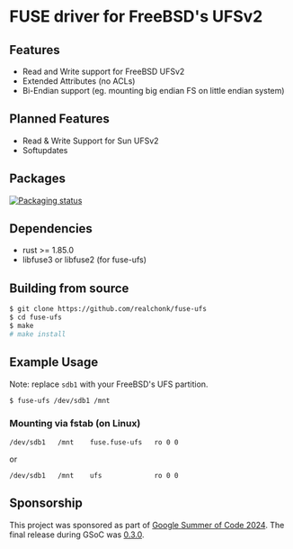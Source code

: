 # FUSE driver for FreeBSD's UFSv2

## Features
- Read and Write support for FreeBSD UFSv2
- Extended Attributes (no ACLs)
- Bi-Endian support (eg. mounting big endian FS on little endian system)

## Planned Features
- Read & Write Support for Sun UFSv2
- Softupdates

## Packages
[![Packaging status](https://repology.org/badge/vertical-allrepos/fusefs:ufs.svg)](https://repology.org/project/fusefs:ufs/versions)

## Dependencies
- rust >= 1.85.0
- libfuse3 or libfuse2 (for fuse-ufs)

## Building from source
```sh
$ git clone https://github.com/realchonk/fuse-ufs
$ cd fuse-ufs
$ make
# make install
```

## Example Usage
Note: replace `sdb1` with your FreeBSD's UFS partition.

```sh
$ fuse-ufs /dev/sdb1 /mnt
```

### Mounting via fstab (on Linux)
```fstab
/dev/sdb1   /mnt    fuse.fuse-ufs   ro 0 0
```
or
```fstab
/dev/sdb1   /mnt    ufs             ro 0 0
```

## Sponsorship
This project was sponsored as part of [Google Summer of Code 2024]($https://summerofcode.withgoogle.com/programs/2024/projects/mCAcivuH).
The final release during GSoC was [0.3.0](https://github.com/realchonk/fuse-ufs/releases/tag/0.3.0).
